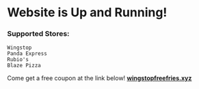 
# Website is Up and Running!
### Supported Stores:
```
Wingstop
Panda Express
Rubio's
Blaze Pizza
```
Come get a free coupon at the link below!
[**wingstopfreefries.xyz**](https://wingstopfreefries.xyz)
